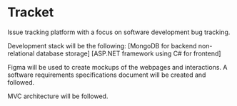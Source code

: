 # Tracket
Issue tracking platform with a focus on software development bug tracking.

Development stack will be the following:
[MongoDB for backend non-relational database storage]
[ASP.NET framework using C# for frontend]

Figma will be used to create mockups of the webpages and interactions. A software requirements specifications document will be created and followed.

MVC architecture will be followed.
